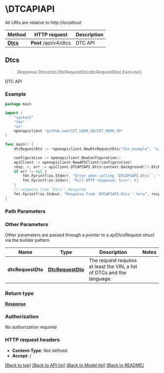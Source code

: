 # \DTCAPIAPI

All URIs are relative to *http://localhost*

Method | HTTP request | Description
------------- | ------------- | -------------
[**Dtcs**](DTCAPIAPI.md#Dtcs) | **Post** /api/v4/dtcs | DTC API



## Dtcs

> Response Dtcs(ctx).DtcRequestDto(dtcRequestDto).Execute()

DTC API



### Example

```go
package main

import (
	"context"
	"fmt"
	"os"
	openapiclient "github.com/GIT_USER_ID/GIT_REPO_ID"
)

func main() {
	dtcRequestDto := *openapiclient.NewDtcRequestDto("Vin_example", "Language_example", []openapiclient.DtcsDto{*openapiclient.NewDtcsDto("Code_example")}) // DtcRequestDto | The request requires at least the VIN, a list of DTCs and the language.

	configuration := openapiclient.NewConfiguration()
	apiClient := openapiclient.NewAPIClient(configuration)
	resp, r, err := apiClient.DTCAPIAPI.Dtcs(context.Background()).DtcRequestDto(dtcRequestDto).Execute()
	if err != nil {
		fmt.Fprintf(os.Stderr, "Error when calling `DTCAPIAPI.Dtcs``: %v\n", err)
		fmt.Fprintf(os.Stderr, "Full HTTP response: %v\n", r)
	}
	// response from `Dtcs`: Response
	fmt.Fprintf(os.Stdout, "Response from `DTCAPIAPI.Dtcs`: %v\n", resp)
}
```

### Path Parameters



### Other Parameters

Other parameters are passed through a pointer to a apiDtcsRequest struct via the builder pattern


Name | Type | Description  | Notes
------------- | ------------- | ------------- | -------------
 **dtcRequestDto** | [**DtcRequestDto**](DtcRequestDto.md) | The request requires at least the VIN, a list of DTCs and the language. | 

### Return type

[**Response**](Response.md)

### Authorization

No authorization required

### HTTP request headers

- **Content-Type**: Not defined
- **Accept**: */*

[[Back to top]](#) [[Back to API list]](../README.md#documentation-for-api-endpoints)
[[Back to Model list]](../README.md#documentation-for-models)
[[Back to README]](../README.md)

